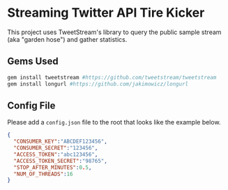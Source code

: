 # Streaming Twitter API Tire Kicker
This project uses TweetStream's library to query the public sample stream (aka "garden hose") and gather statistics.

## Gems Used
```ruby
gem install tweetstream #https://github.com/tweetstream/tweetstream
gem install longurl #https://github.com/jakimowicz/longurl
```

## Config File
Please add a `config.json` file to the root that looks like the example below.
```json
{
  "CONSUMER_KEY":"ABCDEF123456",
  "CONSUMER_SECRET":"123456",
  "ACCESS_TOKEN":"abc123456",
  "ACCESS_TOKEN_SECRET":"98765",
  "STOP_AFTER_MINUTES":0.5,
  "NUM_OF_THREADS":16
}
```
